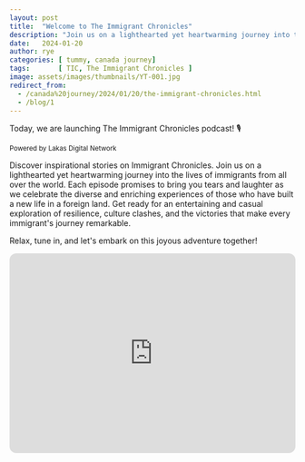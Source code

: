 ```yaml
---
layout: post
title:  "Welcome to The Immigrant Chronicles"
description: "Join us on a lighthearted yet heartwarming journey into the lives of immigrants from all over the world."
date:   2024-01-20 
author: rye
categories: [ tummy, canada journey]
tags:       [ TIC, The Immigrant Chronicles ]
image: assets/images/thumbnails/YT-001.jpg
redirect_from:
  - /canada%20journey/2024/01/20/the-immigrant-chronicles.html
  - /blog/1
---
```


Today, we are launching The Immigrant Chronicles podcast! 🎙️

<small>Powered by Lakas Digital Network</small>

Discover inspirational stories on Immigrant Chronicles. Join us on a lighthearted yet heartwarming journey into the lives of immigrants from all over the world. Each episode promises to bring you tears and laughter as we celebrate the diverse and enriching experiences of those who have built a new life in a foreign land. Get ready for an entertaining and casual exploration of resilience, culture clashes, and the victories that make every immigrant's journey remarkable. 

Relax, tune in, and let's embark on this joyous adventure together!


<iframe style="border-radius:12px" src="https://open.spotify.com/embed/episode/5CBgRuqL5hiH0dkydVhSRd?utm_source=generator" width="100%" height="352" frameBorder="0" allowfullscreen="" allow="autoplay; clipboard-write; encrypted-media; fullscreen; picture-in-picture" loading="lazy"></iframe>